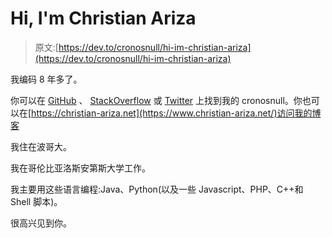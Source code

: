 # Hi, I'm Christian Ariza

> 原文:[https://dev.to/cronosnull/hi-im-christian-ariza](https://dev.to/cronosnull/hi-im-christian-ariza)

我编码 8 年多了。

你可以在 [GitHub](https://github.com/cronosnull) 、 [StackOverflow](http://stackoverflow.com/users/356675/cronosnull) 或 [Twitter](https://twitter.com/cronosnull) 上找到我的 cronosnull。你也可以在[https://christian-ariza.net](https://www.christian-ariza.net/)访问我的博客

我住在波哥大。

我在哥伦比亚洛斯安第斯大学工作。

我主要用这些语言编程:Java、Python(以及一些 Javascript、PHP、C++和 Shell 脚本)。

很高兴见到你。